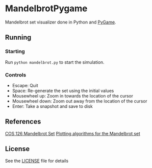 # MandelbrotPygame

Mandelbrot set visualizer done in Python and [PyGame](https://www.pygame.org/docs/).

## Running

### Starting

Run `python mandelbrot.py` to start the simulation.

### Controls

- Escape: Quit
- Space: Re-generate the set using the initial values
- Mousewheel up: Zoom in towards the location of the cursor
- Mousewheel down: Zoom out away from the location of the cursor
- Enter: Take a snapshot and save to disk

## References

[COS 126 Mandelbrot Set](https://www.cs.princeton.edu/courses/archive/spring2000/cs126/assignments/mandel.html)
[Plotting algorithms for the Mandelbrot set](https://en.wikipedia.org/wiki/Plotting_algorithms_for_the_Mandelbrot_set#)

## License

See the [LICENSE](https://github.com/Kingcitaldo125/MandelbrotPygame/blob/master/LICENSE) file for details
